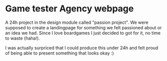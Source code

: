 # Game tester Agency webpage
A 24h project in the design module called "passion project". We were supposed to create a landingpage for something we felt passioned about or an idea we had. Since I love boardgames I just decided to got for it, no time to waste (haha!).

I was actually surpriced that I could produce this under 24h and felt proud of being able to present something that looks okay :)

